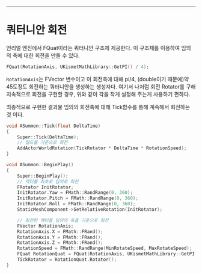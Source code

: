 ---
# 쿼터니안 회전
언리얼 엔진에서 FQuat이라는 쿼터니안 구조체 제공한다. 이 구조체를 이용하여 임의의 축에 대한 회전을 만들 수 있다.
```cpp
FQuat(RotationAxis, UKismetMathLibrary::GetPI() / 4);
```
``RotationAxis``는 FVector 변수이고 이 회전축에 대해 pi/4, (double이기 때문에)약 45도정도 회전하는 쿼터니안을 생성하는 생성자다. 여기서 나처럼 회전 Rotator를 구해 지속적으로 회전을 구현할 경우, 위와 같이 각을 작게 설정해 주는게 사용하기 편하다.

최종적으로 구현한 결과물 임의의 회전축에 대해 Tick함수를 통해 계속해서 회전하는 것 이다.
```cpp
void ASummon::Tick(float DeltaTime)
{
	Super::Tick(DeltaTime);
	// 월드를 기준으로 회전
	AddActorWorldRotation(TickRotator * DeltaTime * RotationSpeed);
}

void ASummon::BeginPlay()
{
	Super::BeginPlay();
	// 액터를 최초로 임의로 회전
	FRotator InitRotator;
	InitRotator.Yaw = FMath::RandRange(0, 360);
	InitRotator.Pitch = FMath::RandRange(0, 360);
	InitRotator.Roll = FMath::RandRange(0, 360);
	StaticMeshComponent->SetRelativeRotation(InitRotator);

	// 회전한 액터를 임의의 축을 기준으로 회전
	FVector RotationAxis;
	RotationAxis.X = FMath::FRand();
	RotationAxis.Y = FMath::FRand();
	RotationAxis.Z = FMath::FRand();
	RotationSpeed = FMath::RandRange(MinRotateSpeed, MaxRotateSpeed);
	FQuat RotationQuat = FQuat(RotationAxis, UKismetMathLibrary::GetPI() / 4);
	TickRotator = RotationQuat.Rotator();
}
```